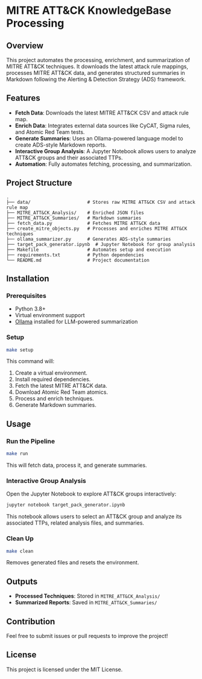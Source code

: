 # MITRE ATT&CK KnowledgeBase Processing

## Overview
This project automates the processing, enrichment, and summarization of MITRE ATT&CK techniques. It downloads the latest attack rule mappings, processes MITRE ATT&CK data, and generates structured summaries in Markdown following the Alerting & Detection Strategy (ADS) framework.

## Features
- **Fetch Data**: Downloads the latest MITRE ATT&CK CSV and attack rule map.
- **Enrich Data**: Integrates external data sources like CyCAT, Sigma rules, and Atomic Red Team tests.
- **Generate Summaries**: Uses an Ollama-powered language model to create ADS-style Markdown reports.
- **Interactive Group Analysis**: A Jupyter Notebook allows users to analyze ATT&CK groups and their associated TTPs.
- **Automation**: Fully automates fetching, processing, and summarization.

## Project Structure
```
.
├── data/                     # Stores raw MITRE ATT&CK CSV and attack rule map
├── MITRE_ATT&CK_Analysis/    # Enriched JSON files
├── MITRE_ATT&CK_Summaries/   # Markdown summaries
├── fetch_data.py             # Fetches MITRE ATT&CK data
├── create_mitre_objects.py   # Processes and enriches MITRE ATT&CK techniques
├── ollama_summarizer.py      # Generates ADS-style summaries
├── target_pack_generator.ipynb  # Jupyter Notebook for group analysis
├── Makefile                  # Automates setup and execution
├── requirements.txt          # Python dependencies
└── README.md                 # Project documentation
```

## Installation
### Prerequisites
- Python 3.8+
- Virtual environment support
- [Ollama](https://ollama.com) installed for LLM-powered summarization

### Setup
```sh
make setup
```
This command will:
1. Create a virtual environment.
2. Install required dependencies.
3. Fetch the latest MITRE ATT&CK data.
4. Download Atomic Red Team atomics.
5. Process and enrich techniques.
6. Generate Markdown summaries.

## Usage
### Run the Pipeline
```sh
make run
```
This will fetch data, process it, and generate summaries.

### Interactive Group Analysis
Open the Jupyter Notebook to explore ATT&CK groups interactively:
```sh
jupyter notebook target_pack_generator.ipynb
```
This notebook allows users to select an ATT&CK group and analyze its associated TTPs, related analysis files, and summaries.

### Clean Up
```sh
make clean
```
Removes generated files and resets the environment.

## Outputs
- **Processed Techniques**: Stored in `MITRE_ATT&CK_Analysis/`
- **Summarized Reports**: Saved in `MITRE_ATT&CK_Summaries/`

## Contribution
Feel free to submit issues or pull requests to improve the project!

## License
This project is licensed under the MIT License.